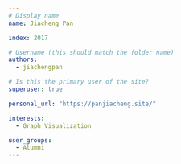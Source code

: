 ```yaml
---
# Display name
name: Jiacheng Pan

index: 2017

# Username (this should match the folder name)
authors:
  - jiachengpan

# Is this the primary user of the site?
superuser: true

personal_url: "https://panjiacheng.site/"

interests:
  - Graph Visualization

user_groups:
  - Alumni
---
```

